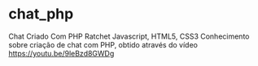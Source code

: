 # chat_php
Chat Criado Com PHP
Ratchet
Javascript, HTML5, CSS3
Conhecimento sobre criação de chat com PHP, obtido através do vídeo https://youtu.be/9leBzd8GWDg
